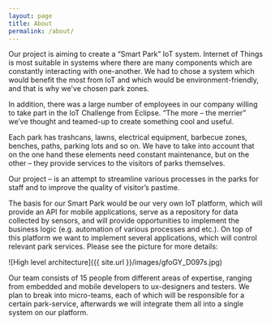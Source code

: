 ```yaml
---
layout: page
title: About
permalink: /about/
---
```


Our project is aiming to create a “Smart Park” IoT system. Internet of Things is most suitable in systems where there are many components which are constantly interacting with one-another. We had to chose a system which would benefit the most from IoT and which would be environment-friendly, and that is why we've chosen park zones.

In addition, there was a large number of employees in our company willing to take part in the IoT Challenge from Eclipse. “The more – the merrier” we’ve thought and teamed-up to create something cool and useful.

Each park has trashcans, lawns, electrical equipment, barbecue zones, benches, paths, parking lots and so on. We have to take into account that on the one hand these elements need constant maintenance, but on the other – they provide services to the visitors of parks themselves.

Our project – is an attempt to streamline various processes in the parks for staff and to improve the quality of visitor’s pastime.

The basis for our Smart Park would be our very own IoT platform, which will provide an API for mobile applications, serve as a repository for data collected by sensors, and will provide opportunities to implement the business logic (e.g. automation of various processes and etc.). On top of this platform we want to implement several applications, which will control relevant park services. Please see the picture for more details:

![High level architecture]({{ site.url }}/images/gfoGY_D097s.jpg)

Our team consists of 15 people from different areas of expertise, ranging from embedded and mobile developers to ux-designers and testers. We plan to break into micro-teams, each of which will be responsible for a certain park-service, afterwards we will integrate them all into a single system on our platform.
